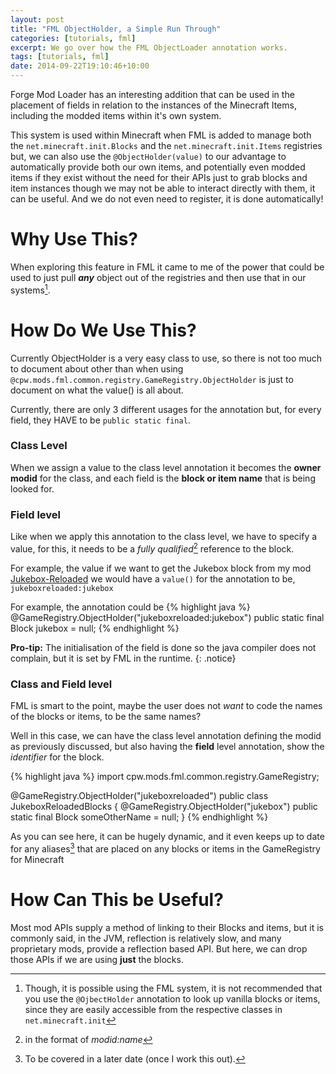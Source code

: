 ```yaml
---
layout: post
title: "FML ObjectHolder, a Simple Run Through"
categories: [tutorials, fml]
excerpt: We go over how the FML ObjectLoader annotation works.
tags: [tutorials, fml]
date: 2014-09-22T19:10:46+10:00
---
```


Forge Mod Loader has an interesting addition that can be used in the placement of fields in relation to the instances of the Minecraft Items, including the modded items within it's own system.

This system is used within Minecraft when FML is added to manage both the ``net.minecraft.init.Blocks`` and the ``net.minecraft.init.Items`` registries but, we can also use the ``@ObjectHolder(value)`` to our advantage to automatically provide both our own items, and potentially even modded items if they exist without the need for their APIs just to grab blocks and item instances though we may not be able to interact directly with them, it can be useful. And we do not even need to register, it is done automatically!


Why Use This?
=============

When exploring this feature in FML it came to me of the power that could be used to just pull *__any__* object out of the registries and then use that in our systems[^minecraft].

How Do We Use This?
===================

Currently ObjectHolder is a very easy class to use, so there is not too much to document about other than when using ``@cpw.mods.fml.common.registry.GameRegistry.ObjectHolder`` is just to document on what the value() is all about. 

Currently, there are only 3 different usages for the annotation but, for every field, they HAVE to be ``public static final``.

### Class Level
When we assign a value to the class level annotation it becomes the __owner modid__ for the class, and each field is the __block or item name__ that is being looked for.

### Field level
Like when we apply this annotation to the class level, we have to specify a value, for this, it needs to be a *fully qualified*[^itemname] reference to the block.

For example, the value if we want to get the Jukebox block from my mod [Jukebox-Reloaded] we would have a ``value()`` for the annotation to be, ``jukeboxreloaded:jukebox``

For example, the annotation could be
{% highlight java %}
@GameRegistry.ObjectHolder("jukeboxreloaded:jukebox")
public static final Block jukebox = null;
{% endhighlight %}

__Pro-tip:__ The initialisation of the field is done so the java compiler does not complain, but it is set by FML in the runtime.
{: .notice}

### Class and Field level

FML is smart to the point, maybe the user does not *want* to code the names of the blocks or items, to be the same names?

Well in this case, we can have the class level annotation defining the modid as previously discussed, but also having the __field__ level annotation, show the *identifier* for the block.

{% highlight java %}
import cpw.mods.fml.common.registry.GameRegistry;

@GameRegistry.ObjectHolder("jukeboxreloaded")
public class JukeboxReloadedBlocks {
	@GameRegistry.ObjectHolder("jukebox")
	public static final Block someOtherName = null;
}
{% endhighlight %}

As you can see here, it can be hugely dynamic, and it even keeps up to date for any aliases[^alias-tut] that are placed on any blocks or items in the GameRegistry for Minecraft

How Can This be Useful?
=======================

Most mod APIs supply a method of linking to their Blocks and items, but it is commonly said, in the JVM, reflection is relatively slow, and many proprietary mods, provide a reflection based API. But here, we can drop those APIs if we are using __just__ the blocks.

[^minecraft]: Though, it is possible using the FML system, it is not recommended that you use the ``@OjbectHolder`` annotation to look up vanilla blocks or items, since they are easily accessible from the respective classes in ``net.minecraft.init``
[^itemname]: in the format of *modid:name*
[^alias-tut]: To be covered in a later date (once I work this out).

[Jukebox-Reloaded]: /mods/Jukebox-Reloaded/